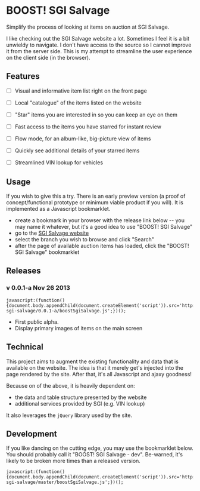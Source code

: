 BOOST! SGI Salvage
===================

Simplify the process of looking at items on auction at SGI Salvage.

I like checking out the SGI Salvage website a lot. Sometimes I feel it is a bit unwieldy to navigate. I don't have 
access to the source so I cannot improve it from the server side. This is my attempt to streamline the user experience 
on the client side (in the browser).


Features
---------

- [ ] Visual and informative item list right on the front page
- [ ] Local "catalogue" of the items listed on the website
- [ ] "Star" items you are interested in so you can keep an eye on them
- [ ] Fast access to the items you have starred for instant review
- [ ] Flow mode, for an album-like, big-picture view of items
- [ ] Quickly see additional details of your starred items
- [ ] Streamlined VIN lookup for vehicles


Usage
-------

If you wish to give this a try. There is an early preview version (a proof of concept/functional prototype or minimum 
viable product if you will). It is implemented as a Javascript bookmarklet.

- create a bookmark in your browser with the release link below 
-- you may name it whatever, but it's a good idea to use "BOOST! SGI Salvage"
- go to the [SGI Salvage website](http://www.sgi.sk.ca/salvage_bid/index.html)
- select the branch you wish to browse and click "Search"
- after the page of available auction items has loaded, click the "BOOST! SGI Salvage" bookmarklet


Releases
---------

### v 0.0.1-a   Nov 26 2013

```
javascript:(function(){document.body.appendChild(document.createElement('script')).src='http://rawgithub.com/rudylattae/boost-sgi-salvage/0.0.1-a/boostSgiSalvage.js';})();
```

- First public alpha.
- Display primary images of items on the main screen


Technical
------------

This project aims to augment the existing functionality and data that is available on the website. The 
idea is that it merely get's injected into the page rendered by the site. After that, it's all Javascript and ajaxy 
goodness! 

Because on of the above, it is heavily dependent on:

- the data and table structure presented by the website
- additional services provided by SGI (e.g. VIN lookup)

It also leverages the `jQuery` library used by the site. 


Development
------------

If you like dancing on the cutting edge, you may use the bookmarklet below. You should probably call it "BOOST! SGI 
Salvage - dev". Be-warned, it's likely to be broken more times than a released version.

```
javascript:(function(){document.body.appendChild(document.createElement('script')).src='http://rawgithub.com/rudylattae/boost-sgi-salvage/master/boostSgiSalvage.js';})();
```


